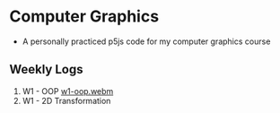 # Computer Graphics

- A personally practiced p5js code for my computer graphics course

## Weekly Logs

1. W1 - OOP
[w1-oop.webm](https://github.com/urbanscratcher/study-graphics/assets/17016494/e0b592cb-233c-48fc-a3c5-2ba3116c4322)
2. W1 - 2D Transformation
